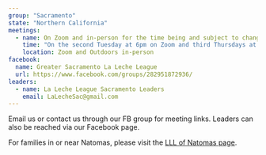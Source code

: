 ```yaml
---
group: "Sacramento"
state: "Northern California"
meetings:
  - name: On Zoom and in-person for the time being and subject to change
    time: "On the second Tuesday at 6pm on Zoom and third Thursdays at 10am of the month"
    location: Zoom and Outdoors in-person
facebook: 
  name: Greater Sacramento La Leche League
  url: https://www.facebook.com/groups/282951872936/
leaders:
  - name: La Leche League Sacramento Leaders
    email: LaLecheSac@gmail.com
---
```


Email us or contact us through our FB group for meeting links. Leaders can also be reached via our Facebook page.

For families in or near Natomas, please visit the [LLL of Natomas page](/natomas/).